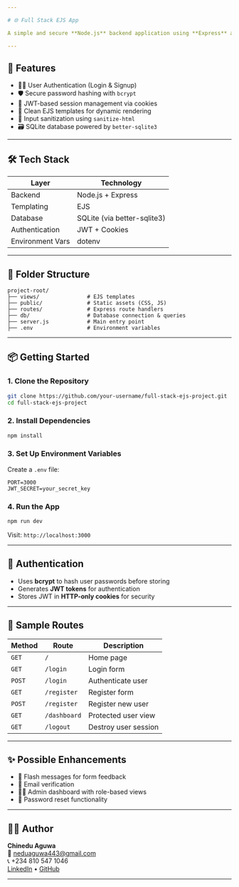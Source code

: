```yaml
---

# 🌐 Full Stack EJS App

A simple and secure **Node.js** backend application using **Express** and **EJS** templating. This project demonstrates user authentication, data storage with SQLite, and server-side rendering with EJS.

---
```


## 🚀 Features

- 🧑‍💻 User Authentication (Login & Signup)
- 🛡️ Secure password hashing with `bcrypt`
- 🔐 JWT-based session management via cookies
- 📄 Clean EJS templates for dynamic rendering
- 🧼 Input sanitization using `sanitize-html`
- 🗃️ SQLite database powered by `better-sqlite3`

---

## 🛠️ Tech Stack

| Layer            | Technology             |
|------------------|------------------------|
| Backend          | Node.js + Express      |
| Templating       | EJS                    |
| Database         | SQLite (via better-sqlite3) |
| Authentication   | JWT + Cookies          |
| Environment Vars | dotenv                 |

---

## 📂 Folder Structure

```
project-root/
├── views/               # EJS templates
├── public/              # Static assets (CSS, JS)
├── routes/              # Express route handlers
├── db/                  # Database connection & queries
├── server.js            # Main entry point
├── .env                 # Environment variables
```

---

## 📦 Getting Started

### 1. Clone the Repository

```bash
git clone https://github.com/your-username/full-stack-ejs-project.git
cd full-stack-ejs-project
```

### 2. Install Dependencies

```bash
npm install
```

### 3. Set Up Environment Variables

Create a `.env` file:

```env
PORT=3000
JWT_SECRET=your_secret_key
```

### 4. Run the App

```bash
npm run dev
```

Visit: `http://localhost:3000`

---

## 🔐 Authentication

- Uses **bcrypt** to hash user passwords before storing
- Generates **JWT tokens** for authentication
- Stores JWT in **HTTP-only cookies** for security

---

## 🧪 Sample Routes

| Method | Route       | Description         |
|--------|-------------|---------------------|
| `GET`  | `/`         | Home page           |
| `GET`  | `/login`    | Login form          |
| `POST` | `/login`    | Authenticate user   |
| `GET`  | `/register` | Register form       |
| `POST` | `/register` | Register new user   |
| `GET`  | `/dashboard`| Protected user view |
| `GET`  | `/logout`   | Destroy user session|

---

## ✨ Possible Enhancements

- 💬 Flash messages for form feedback
- 📩 Email verification
- 👮‍♂️ Admin dashboard with role-based views
- 🔁 Password reset functionality

---

## 👨‍💻 Author

**Chinedu Aguwa**  
📧 [neduaguwa443@gmail.com](mailto:neduaguwa443@gmail.com)  
📞 +234 810 547 1046  
[LinkedIn](https://www.linkedin.com/in/chinedu-aguwa-b1747a2b0) • [GitHub](https://github.com/chi2785443)

---
